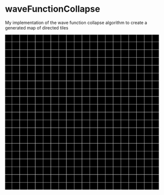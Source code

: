# waveFunctionCollapse
My implementation of the wave function collapse algorithm to create a generated map of directed tiles

![](https://github.com/kevdozer1/waveFunctionCollapse/blob/main/wavefc.gif)
